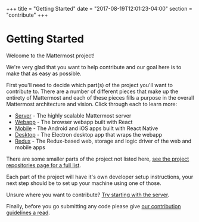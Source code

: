 +++
title = "Getting Started"
date = "2017-08-19T12:01:23-04:00"
section = "contribute"
+++

# Getting Started

Welcome to the Mattermost project!

We're very glad that you want to help contribute and our goal here is to make that as easy as possible.

First you'll need to decide which part(s) of the project you'll want to contribute to. There are a number of different pieces that make up the entirety of Mattermost and each of these pieces fills a purpose in the overall Mattermost architecture and vision. Click through each to learn more:

* [Server](/contribute/server/) - The highly scalable Mattermost server
* [Webapp](/contribute/webapp/) - The browser webapp built with React
* [Mobile](/contribute/mobile/) - The Android and iOS apps built with React Native
* [Desktop](/contribute/desktop/) - The Electron desktop app that wraps the webapp
* [Redux](/contribute/redux/) - The Redux-based web, storage and logic driver of the web and mobile apps

There are some smaller parts of the project not listed here, [see the project repositories page for a full list](/contribute/getting-started/respositories/).

Each part of the project will have it's own developer setup instructions, your next step should be to set up your machine using one of those.

Unsure where you want to contribute? [Try starting with the server](/contribute/server/developer-setup/).

Finally, before you go submitting any code please give [our contribution guidelines a read](/contribute/getting-started/contribution-guidelines/).

